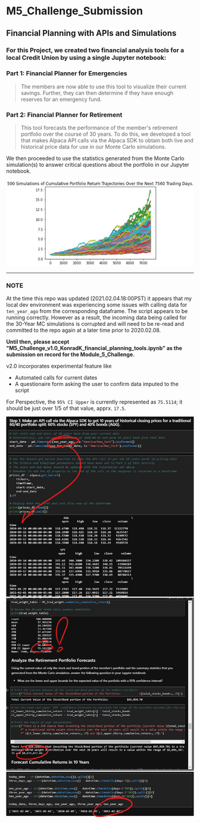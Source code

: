 # **M5_Challenge_Submission**
## **Financial Planning with APIs and Simulations**
### For this Project, we created two financial analysis tools for a local Credit Union by using a single Jupyter notebook:

### **Part 1: Financial Planner for Emergencies** 
> The members are now able to use this tool to visualize their current savings. Further, they can then determine if they have enough reserves for an emergency fund.

### **Part 2: Financial Planner for Retirement** 
> This tool forecasts the performance of the member's retirement portfolio over the course of 30 years. To do this, we developed a tool that makes Alpaca API calls via the Alpaca SDK to obtain both live and historical price data for use in our Monte Carlo simulations.

We then proceeded to use the statistics generated from the Monte Carlo simulation(s) to answer critical questions about the portfolio in our Jupyter notebook.

![image](./README_images/IMAGE_Cumulative_Portfolio_Return_Trajectories.jpg)



---
###  **NOTE**
At the time this repo was updated (2021.02.04.18:00PST) it appears that my local dev environment was  experiencing some issues with calling data for `ten_year_ago` from the corresponding dataframe. The script appears to be running correctly. However as a result, the incoming data being called for the 30-Year MC simulations is corrupted and will need to be re-read and committed to the repo again at a later time prior to 2020.02.08. 

**Until then, please accept "M5_Challenge_v1.0_KonradK_financial_planning_tools.ipynb" as the submission on record for the Module_5_Challenge.**

v2.0 incorporates experimental feature like 
- Automated calls for current dates
- A questionaire form asking the user to confirm data imputed to the script

For Perspective, the `95% CI Upper` is currently represented as `75.5114`; it should be just over 1/5 of that  value, apprx. `17.5`.

![image](./README_images/IMAGE_30_year_bad_head.jpg)
![image](./README_images/IMAGE_30_year_bad_values.jpg)
![image](./README_images/IMAGE_30_year_timedelta.jpg)
